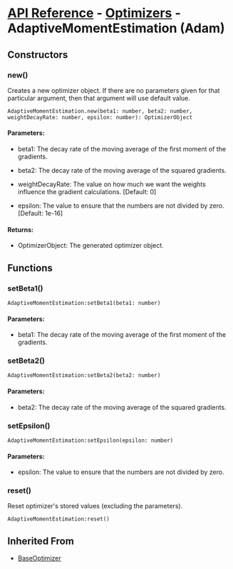# [API Reference](../../API.md) - [Optimizers](../Optimizers.md) - AdaptiveMomentEstimation (Adam)

## Constructors

### new()

Creates a new optimizer object. If there are no parameters given for that particular argument, then that argument will use default value.

```
AdaptiveMomentEstimation.new(beta1: number, beta2: number, weightDecayRate: number, epsilon: number): OptimizerObject
```

#### Parameters:

* beta1: The decay rate of the moving average of the first moment of the gradients.

* beta2: The decay rate of the moving average of the squared gradients.

* weightDecayRate: The value on how much we want the weights influence the gradient calculations. [Default: 0]

* epsilon: The value to ensure that the numbers are not divided by zero. [Default: 1e-16]

#### Returns:

* OptimizerObject: The generated optimizer object.

## Functions

### setBeta1()

```
AdaptiveMomentEstimation:setBeta1(beta1: number)
```
#### Parameters:

* beta1: The decay rate of the moving average of the first moment of the gradients.

### setBeta2()

```
AdaptiveMomentEstimation:setBeta2(beta2: number)
```
#### Parameters:

* beta2: The decay rate of the moving average of the squared gradients.

### setEpsilon()

```
AdaptiveMomentEstimation:setEpsilon(epsilon: number)
```

#### Parameters:

* epsilon: The value to ensure that the numbers are not divided by zero.

### reset()

Reset optimizer's stored values (excluding the parameters).

```
AdaptiveMomentEstimation:reset()
```

## Inherited From

* [BaseOptimizer](BaseOptimizer.md)
